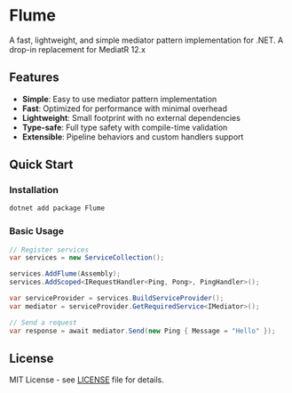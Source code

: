 # Flume

A fast, lightweight, and simple mediator pattern implementation for .NET. A drop-in replacement for MediatR 12.x

## Features

- **Simple**: Easy to use mediator pattern implementation
- **Fast**: Optimized for performance with minimal overhead
- **Lightweight**: Small footprint with no external dependencies
- **Type-safe**: Full type safety with compile-time validation
- **Extensible**: Pipeline behaviors and custom handlers support

## Quick Start

### Installation

```bash
dotnet add package Flume
```

### Basic Usage

```csharp
// Register services
var services = new ServiceCollection();

services.AddFlume(Assembly);
services.AddScoped<IRequestHandler<Ping, Pong>, PingHandler>();

var serviceProvider = services.BuildServiceProvider();
var mediator = serviceProvider.GetRequiredService<IMediator>();

// Send a request
var response = await mediator.Send(new Ping { Message = "Hello" });
```

## License

MIT License - see [LICENSE](LICENSE) file for details.
